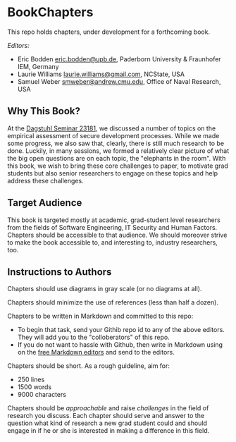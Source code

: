 # BookChapters
This repo holds chapters, under development for a forthcoming book.		

_Editors:_

+ Eric Bodden <eric.bodden@upb.de>, Paderborn University & Fraunhofer IEM, Germany
+ Laurie Williams <laurie.williams@gmail.com>, NCState, USA
+ Samuel Weber <smweber@andrew.cmu.edu>, Office of Naval Research, USA

## Why This Book?		

At the [Dagstuhl Seminar 23181](https://www.dagstuhl.de/en/seminars/seminar-calendar/seminar-details/23181), we discussed a number of topics on the empirical assessment of secure development processes. While we made some progress, we also saw that, clearly, there is still much research to be done. Luckily, in many sessions, we formed a relatively clear picture of what the big open questions are on each topic, the "elephants in the room". With this book, we wish to bring these core challenges to paper, to motivate grad students but also senior researchers to engage on these topics and help address these challenges.
		
## Target Audience		
		
This book is targeted mostly at academic, grad-student level researchers from the fields of Software Engineering, IT Security and Human Factors. Chapters should be accessible to that audience. We should moreover strive to make the book accessible to, and interesting to, industry researchers, too.

## Instructions to Authors

Chapters should use diagrams in gray scale (or no diagrams at all).

Chapters should minimize the use of references (less than half a dozen).

Chapters to be written in Markdown and committed to this repo:

+ To begin that task, send your Githib repo id to any of the above editors. They will add you to the "colloberators" of this repo.
+ If you do not want to hassle with Github, then write in Markdown using on the [free Markdown editors](http://mashable.com/2013/06/24/markdown-tools/) and send to the editors.
     
Chapters should be short. As a rough guideline, aim for:

+   250 lines
+   1500 words
+   9000 characters


Chapters should be _approachable_ and raise _challenges_ in the field of research you discuss. Each chapter should serve and answer to the question what kind of research a new grad student could and should engage in if he or she is interested in making a difference in this field.
